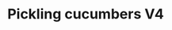 ---
title: Pickling cucumbers V4
favorite: true
source: 
source_url: 
yield: 6 quart jars
active_time: 
total_time: 
tags: 
  - condiments
ingredients: |-
  * 2.5 cups white vinegar 
  * 9.5 cups water 
  * 2 medium onions, diced 
  * 10 garlic cloves, minced 
  * 10 tbsp pickling salt 
  * 4 tbsp dill seed 
  * 4 tbsp dill weed 
  * 2 tbsp mustard seed 
  * 2 tbsp pepper 
  * handful of bay leaves 
  * 4 tbsp garlic powder 
  * 3 tbsp onion powder 
instructions: |-
---